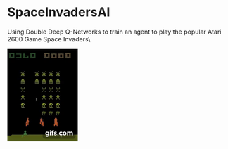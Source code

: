 # SpaceInvadersAI
Using Double Deep Q-Networks to train an agent to play the popular Atari 2600 Game Space Invaders\
 
 
![spcae_invaders](https://github.com/AarnavSawant/SpaceInvadersAI/blob/main/gif.gif)
